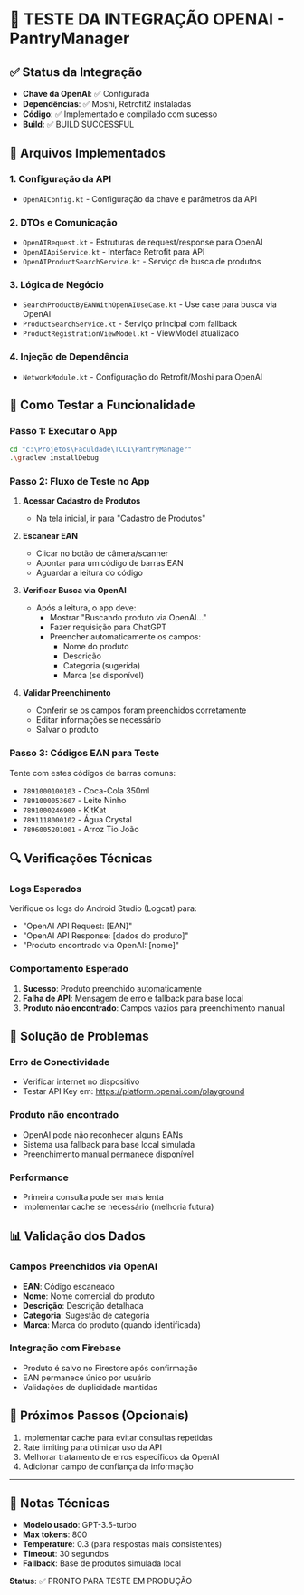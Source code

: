 # 📱 TESTE DA INTEGRAÇÃO OPENAI - PantryManager

## ✅ Status da Integração
- **Chave da OpenAI**: ✅ Configurada 
- **Dependências**: ✅ Moshi, Retrofit2 instaladas
- **Código**: ✅ Implementado e compilado com sucesso
- **Build**: ✅ BUILD SUCCESSFUL

## 🔧 Arquivos Implementados

### 1. **Configuração da API**
- `OpenAIConfig.kt` - Configuração da chave e parâmetros da API

### 2. **DTOs e Comunicação**
- `OpenAIRequest.kt` - Estruturas de request/response para OpenAI
- `OpenAIApiService.kt` - Interface Retrofit para API
- `OpenAIProductSearchService.kt` - Serviço de busca de produtos

### 3. **Lógica de Negócio**
- `SearchProductByEANWithOpenAIUseCase.kt` - Use case para busca via OpenAI
- `ProductSearchService.kt` - Serviço principal com fallback
- `ProductRegistrationViewModel.kt` - ViewModel atualizado

### 4. **Injeção de Dependência**
- `NetworkModule.kt` - Configuração do Retrofit/Moshi para OpenAI

## 🧪 Como Testar a Funcionalidade

### Passo 1: Executar o App
```bash
cd "c:\Projetos\Faculdade\TCC1\PantryManager"
.\gradlew installDebug
```

### Passo 2: Fluxo de Teste no App
1. **Acessar Cadastro de Produtos**
   - Na tela inicial, ir para "Cadastro de Produtos"

2. **Escanear EAN**
   - Clicar no botão de câmera/scanner
   - Apontar para um código de barras EAN
   - Aguardar a leitura do código

3. **Verificar Busca via OpenAI**
   - Após a leitura, o app deve:
     - Mostrar "Buscando produto via OpenAI..."
     - Fazer requisição para ChatGPT
     - Preencher automaticamente os campos:
       - Nome do produto
       - Descrição
       - Categoria (sugerida)
       - Marca (se disponível)

4. **Validar Preenchimento**
   - Conferir se os campos foram preenchidos corretamente
   - Editar informações se necessário
   - Salvar o produto

### Passo 3: Códigos EAN para Teste
Tente com estes códigos de barras comuns:
- `7891000100103` - Coca-Cola 350ml
- `7891000053607` - Leite Ninho
- `7891000246900` - KitKat
- `7891118000102` - Água Crystal
- `7896005201001` - Arroz Tio João

## 🔍 Verificações Técnicas

### Logs Esperados
Verifique os logs do Android Studio (Logcat) para:
- "OpenAI API Request: [EAN]"
- "OpenAI API Response: [dados do produto]"
- "Produto encontrado via OpenAI: [nome]"

### Comportamento Esperado
1. **Sucesso**: Produto preenchido automaticamente
2. **Falha de API**: Mensagem de erro e fallback para base local
3. **Produto não encontrado**: Campos vazios para preenchimento manual

## 🐛 Solução de Problemas

### Erro de Conectividade
- Verificar internet no dispositivo
- Testar API Key em: https://platform.openai.com/playground

### Produto não encontrado
- OpenAI pode não reconhecer alguns EANs
- Sistema usa fallback para base local simulada
- Preenchimento manual permanece disponível

### Performance
- Primeira consulta pode ser mais lenta
- Implementar cache se necessário (melhoria futura)

## 📊 Validação dos Dados

### Campos Preenchidos via OpenAI
- **EAN**: Código escaneado
- **Nome**: Nome comercial do produto
- **Descrição**: Descrição detalhada
- **Categoria**: Sugestão de categoria
- **Marca**: Marca do produto (quando identificada)

### Integração com Firebase
- Produto é salvo no Firestore após confirmação
- EAN permanece único por usuário
- Validações de duplicidade mantidas

## 🎯 Próximos Passos (Opcionais)
1. Implementar cache para evitar consultas repetidas
2. Rate limiting para otimizar uso da API
3. Melhorar tratamento de erros específicos da OpenAI
4. Adicionar campo de confiança da informação

---

## 📝 Notas Técnicas
- **Modelo usado**: GPT-3.5-turbo
- **Max tokens**: 800
- **Temperature**: 0.3 (para respostas mais consistentes)
- **Timeout**: 30 segundos
- **Fallback**: Base de produtos simulada local

**Status**: ✅ PRONTO PARA TESTE EM PRODUÇÃO
